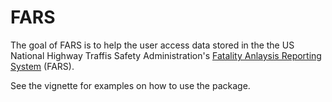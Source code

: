 # FARS

The goal of FARS is to help the user access data stored in the the US National Highway Traffis Safety
Administration's [Fatality Anlaysis Reporting System](https://www.nhtsa.gov/research-data/fatality-analysis-reporting-system-fars)
(FARS).

See the vignette for examples on how to use the package.
